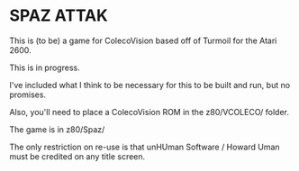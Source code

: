 # SPAZ ATTAK

This is (to be) a game for ColecoVision based off of Turmoil for the Atari 2600.

This is in progress.

I've included what I think to be necessary for this to be built and run, but no promises.

Also, you'll need to place a ColecoVision ROM in the z80/VCOLECO/ folder.

The game is in z80/Spaz/

The only restriction on re-use is that unHUman Software / Howard Uman must be credited on any title screen.

